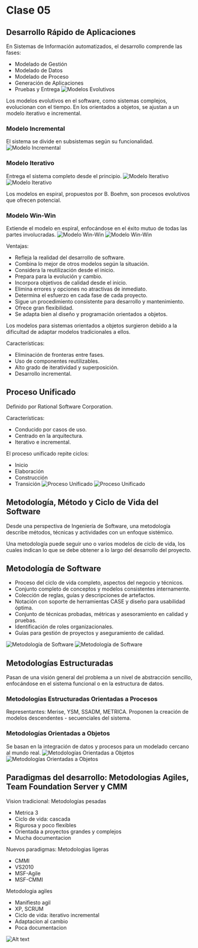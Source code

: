 # Clase 05
## Desarrollo Rápido de Aplicaciones 

En Sistemas de Información automatizados, el desarrollo comprende las fases:

- Modelado de Gestión
- Modelado de Datos
- Modelado de Proceso
- Generación de Aplicaciones
- Pruebas y Entrega
![Modelos Evolutivos](image-3.png)

Los modelos evolutivos en el software, como sistemas complejos, evolucionan con el tiempo. En los orientados a objetos, se ajustan a un modelo iterativo e incremental.

### Modelo Incremental
El sistema se divide en subsistemas según su funcionalidad.
![Modelo Incremental](image-4.png)

### Modelo Iterativo
Entrega el sistema completo desde el principio.
![Modelo Iterativo](image-5.png)
![Modelo Iterativo](image-6.png)

Los modelos en espiral, propuestos por B. Boehm, son procesos evolutivos que ofrecen potencial.

### Modelo Win-Win
Extiende el modelo en espiral, enfocándose en el éxito mutuo de todas las partes involucradas.
![Modelo Win-Win](image-7.png)
![Modelo Win-Win](image-8.png)

Ventajas:
- Refleja la realidad del desarrollo de software.
- Combina lo mejor de otros modelos según la situación.
- Considera la reutilización desde el inicio.
- Prepara para la evolución y cambio.
- Incorpora objetivos de calidad desde el inicio.
- Elimina errores y opciones no atractivas de inmediato.
- Determina el esfuerzo en cada fase de cada proyecto.
- Sigue un procedimiento consistente para desarrollo y mantenimiento.
- Ofrece gran flexibilidad.
- Se adapta bien al diseño y programación orientados a objetos.

Los modelos para sistemas orientados a objetos surgieron debido a la dificultad de adaptar modelos tradicionales a ellos.

Características:
- Eliminación de fronteras entre fases.
- Uso de componentes reutilizables.
- Alto grado de iteratividad y superposición.
- Desarrollo incremental.

## Proceso Unificado

Definido por Rational Software Corporation.

Características:
- Conducido por casos de uso.
- Centrado en la arquitectura.
- Iterativo e incremental.

El proceso unificado repite ciclos:
- Inicio
- Elaboración
- Construcción
- Transición
![Proceso Unificado](image-9.png)
![Proceso Unificado](image-10.png)

## Metodología, Método y Ciclo de Vida del Software

Desde una perspectiva de Ingeniería de Software, una metodología describe métodos, técnicas y actividades con un enfoque sistémico.

Una metodología puede seguir uno o varios modelos de ciclo de vida, los cuales indican lo que se debe obtener a lo largo del desarrollo del proyecto.

## Metodología de Software

- Proceso del ciclo de vida completo, aspectos del negocio y técnicos.
- Conjunto completo de conceptos y modelos consistentes internamente.
- Colección de reglas, guías y descripciones de artefactos.
- Notación con soporte de herramientas CASE y diseño para usabilidad óptima.
- Conjunto de técnicas probadas, métricas y asesoramiento en calidad y pruebas.
- Identificación de roles organizacionales.
- Guías para gestión de proyectos y aseguramiento de calidad.

![Metodología de Software](image-12.png)
![Metodología de Software](image-11.png)

## Metodologías Estructuradas

Pasan de una visión general del problema a un nivel de abstracción sencillo, enfocándose en el sistema funcional o en la estructura de datos.

### Metodologías Estructuradas Orientadas a Procesos

Representantes: Merise, YSM, SSADM, METRICA.
Proponen la creación de modelos descendentes - secuenciales del sistema.

### Metodologías Orientadas a Objetos

Se basan en la integración de datos y procesos para un modelado cercano al mundo real.
![Metodologías Orientadas a Objetos](image-13.png)
![Metodologías Orientadas a Objetos](image-14.png)

## Paradigmas del desarrollo: Metodologias Agiles, Team Foundation Server y CMM
Vision tradicional: Metodologías pesadas
- Metrica 3
- Ciclo de vida: cascada
- Rigurosa y poco flexibles
- Orientada a proyectos grandes y complejos
- Mucha documentacion

Nuevos paradigmas: Metodologias ligeras
- CMMI
- VS2010
- MSF-Agile
- MSF-CMMI

Metodologia agiles
- Manifiesto agil
- XP, SCRUM
- Ciclo de vida: iterativo incremental
- Adaptacion al cambio
- Poca documentacion

![Alt text](image-15.png)